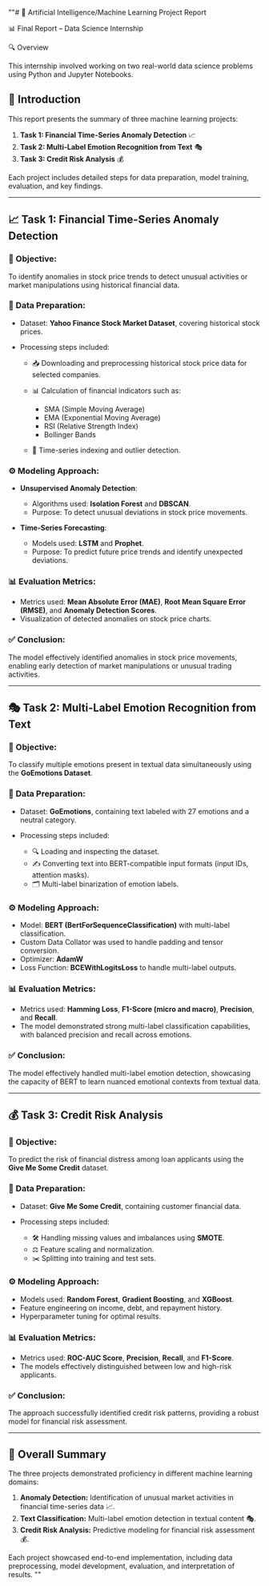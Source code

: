 ""# 🚀 Artificial Intelligence/Machine Learning Project Report

📊 Final Report – Data Science Internship

🔍 Overview

This internship involved working on two real-world data science problems using Python and Jupyter Notebooks.

## 📝 Introduction

This report presents the summary of three machine learning projects:

1. **Task 1: Financial Time-Series Anomaly Detection** 📈
2. **Task 2: Multi-Label Emotion Recognition from Text** 🎭
3. **Task 3: Credit Risk Analysis** 💰

Each project includes detailed steps for data preparation, model training, evaluation, and key findings.

---

## 📈 Task 1: Financial Time-Series Anomaly Detection

### 🎯 Objective:

To identify anomalies in stock price trends to detect unusual activities or market manipulations using historical financial data.

### 📌 Data Preparation:

* Dataset: **Yahoo Finance Stock Market Dataset**, covering historical stock prices.
* Processing steps included:

  * 📥 Downloading and preprocessing historical stock price data for selected companies.
  * 📊 Calculation of financial indicators such as:

    * SMA (Simple Moving Average)
    * EMA (Exponential Moving Average)
    * RSI (Relative Strength Index)
    * Bollinger Bands
  * 📅 Time-series indexing and outlier detection.

### ⚙️ Modeling Approach:

* **Unsupervised Anomaly Detection**:

  * Algorithms used: **Isolation Forest** and **DBSCAN**.
  * Purpose: To detect unusual deviations in stock price movements.
* **Time-Series Forecasting**:

  * Models used: **LSTM** and **Prophet**.
  * Purpose: To predict future price trends and identify unexpected deviations.

### 📊 Evaluation Metrics:

* Metrics used: **Mean Absolute Error (MAE)**, **Root Mean Square Error (RMSE)**, and **Anomaly Detection Scores**.
* Visualization of detected anomalies on stock price charts.

### ✅ Conclusion:

The model effectively identified anomalies in stock price movements, enabling early detection of market manipulations or unusual trading activities.

---

## 🎭 Task 2: Multi-Label Emotion Recognition from Text

### 🎯 Objective:

To classify multiple emotions present in textual data simultaneously using the **GoEmotions Dataset**.

### 📌 Data Preparation:

* Dataset: **GoEmotions**, containing text labeled with 27 emotions and a neutral category.
* Processing steps included:

  * 🔍 Loading and inspecting the dataset.
  * ✍️ Converting text into BERT-compatible input formats (input IDs, attention masks).
  * 🗂️ Multi-label binarization of emotion labels.

### ⚙️ Modeling Approach:

* Model: **BERT (BertForSequenceClassification)** with multi-label classification.
* Custom Data Collator was used to handle padding and tensor conversion.
* Optimizer: **AdamW**
* Loss Function: **BCEWithLogitsLoss** to handle multi-label outputs.

### 📊 Evaluation Metrics:

* Metrics used: **Hamming Loss**, **F1-Score (micro and macro)**, **Precision**, and **Recall**.
* The model demonstrated strong multi-label classification capabilities, with balanced precision and recall across emotions.

### ✅ Conclusion:

The model effectively handled multi-label emotion detection, showcasing the capacity of BERT to learn nuanced emotional contexts from textual data.

---

## 💰 Task 3: Credit Risk Analysis

### 🎯 Objective:

To predict the risk of financial distress among loan applicants using the **Give Me Some Credit** dataset.

### 📌 Data Preparation:

* Dataset: **Give Me Some Credit**, containing customer financial data.
* Processing steps included:

  * 🛠️ Handling missing values and imbalances using **SMOTE**.
  * ⚖️ Feature scaling and normalization.
  * ✂️ Splitting into training and test sets.

### ⚙️ Modeling Approach:

* Models used: **Random Forest**, **Gradient Boosting**, and **XGBoost**.
* Feature engineering on income, debt, and repayment history.
* Hyperparameter tuning for optimal results.

### 📊 Evaluation Metrics:

* Metrics used: **ROC-AUC Score**, **Precision**, **Recall**, and **F1-Score**.
* The models effectively distinguished between low and high-risk applicants.

### ✅ Conclusion:

The approach successfully identified credit risk patterns, providing a robust model for financial risk assessment.

---

## 🔎 Overall Summary

The three projects demonstrated proficiency in different machine learning domains:

1. **Anomaly Detection:** Identification of unusual market activities in financial time-series data 📈.
2. **Text Classification:** Multi-label emotion detection in textual content 🎭.
3. **Credit Risk Analysis:** Predictive modeling for financial risk assessment 💰.

Each project showcased end-to-end implementation, including data preprocessing, model development, evaluation, and interpretation of results.
""
